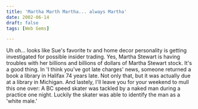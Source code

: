 ```yaml
---
title: 'Martha Marth Martha... always Martha'
date: 2002-06-14
draft: false
tags: [Web Gems]

---
```


Uh oh... looks like Sue's favorite tv and home decor personality is getting investigated for possible insider trading. Yes, Martha Stewart is having troubles with her billions and billions of dollars of Martha Stewart stock. It's a good thing. In 'I think you've got late charges' news, someone returned a book a library in Halifax 74 years late. Not only that, but it was actually due at a library in Michigan. And lastely, I'll leave you for your weekend to mull this one over: A BC speed skater was tackled by a naked man during a practice one night. Luckily the skater was able to identify the man as a 'white male.'